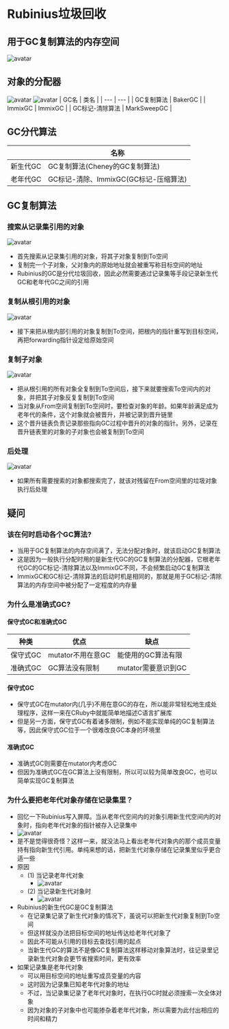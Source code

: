 # Rubinius垃圾回收
## 用于GC复制算法的内存空间
![avatar](./images/rubinius_gc_1.png)

## 对象的分配器
![avatar](./images/rubinius_gc_2.png)
![avatar](./images/rubinius_gc_3.png)
| GC名 | 类名 |
| --- | --- |
| GC复制算法 | BakerGC |
| ImmixGC | ImmixGC |
| GC标记-清除算法 | MarkSweepGC |

## GC分代算法
|  | 名称 |
| --- | --- |
| 新生代GC | GC复制算法(Cheney的GC复制算法) |
| 老年代GC | GC标记-清除、ImmixGC(GC标记-压缩算法) |

## GC复制算法
### 搜索从记录集引用的对象
![avatar](./images/rubinius_gc_4.png)
- 首先搜索从记录集引用的对象，将其子对象复制到To空间
- 复制完一个子对象，父对象内的原始地址就会被重写称目标空间的地址
- Rubinius的GC是分代垃圾回收，因此必然需要通过记录集等手段记录新生代GC和老年代GC之间的引用

### 复制从根引用的对象
![avatar](./images/rubinius_gc_5.png)
- 接下来把从根内部引用的对象复制到To空间，把根内的指针重写到目标空间，再把forwarding指针设定给原始空间

### 复制子对象
![avatar](./images/rubinius_gc_6.png)
- 把从根引用的所有对象全复制到To空间后，接下来就要搜索To空间内的对象，并把其子对象反复复制到To空间
- 当对象从From空间复制到To空间时，要检查对象的年龄。如果年龄满足成为老年代的条件，这个对象就会被晋升，并被记录到晋升链里
- 这个晋升链表负责记录那些指向GC过程中晋升的对象的指针。另外，记录在晋升链表里的对象的子对象也会被复制到To空间

### 后处理
![avatar](./images/rubinius_gc_7.png)
- 如果所有需要搜索的对象都搜索完了，就该对残留在From空间里的垃圾对象执行后处理

## 疑问
### 该在何时启动各个GC算法?
- 当用于GC复制算法的内存空间满了，无法分配对象时，就该启动GC复制算法
- 这是因为一般执行分配时用的是新生代GC的GC复制算法的分配器，它根老年代GC的GC标记-清除算法以及ImmixGC不同，不会频繁启动GC复制算法
- ImmixGC和GC标记-清除算法的启动时机是相同的，那就是用于GC标记-清除算法的内存空间中被分配了一定程度的内存量

###  为什么是准确式GC?
#### 保守式GC和准确式GC
|  种类| 优点 | 缺点 |
| --- | --- | --- |
| 保守式GC | mutator不用在意GC | 能使用的GC算法有限 |
| 准确式GC | GC算法没有限制 | mutator需要意识到GC |
#### 保守式GC
- 保守式GC在mutator内(几乎)不用在意GC的存在，所以能非常轻松地生成处理程序，这样一来在CRuby中就能简单地描述C语言扩展库
- 但是另一方面，保守式GC有着诸多限制，例如不能实现单纯的GC复制算法等，因此保守式GC位于一个很难改良GC本身的环境里

#### 准确式GC
- 准确式GC则需要在mutator内考虑GC
- 但因为准确式GC在GC算法上没有限制，所以可以较为简单改良GC，也可以简单实现GC复制算法

### 为什么要把老年代对象存储在记录集里？
- 回忆一下Rubinius写入屏障。当从老年代空间内的对象引用新生代空间内的对象时，指向老年代对象的指针被存入记录集中
- ![avatar](./images/rubinius_gc_8.png)
- 是不是觉得很奇怪？这样一来，就没法马上看出老年代对象内的那个成员变量持有指向新生代引用。单纯来想的话，把新生代对象存储在记录集里似乎更合适一些
- 原因
  - (1) 当记录老年代对象
    - ![avatar](./images/rubinius_gc_9.png)
  - (2) 当记录新生代对象时
    - ![avatar](./images/rubinius_gc_10.png)
- Rubinius的新生代GC是GC复制算法
  - 在记录集记录了新生代对象的情况下，虽说可以把新生代对象复制到To空间
  - 但这样就没办法把目标空间的地址传达给老年代对象了
  - 因此不可能从引用的目标去查找引用的起点
  - 当新生代GC的算法不是像GC复制算法这样移动对象算法时，往记录里记录新生代对象会更节省搜索时间，更有效率
- 如果记录集是老年代对象
  - 可以用目标空间的地址重写成员变量的内容
  - 这时因为记录集已知老年代对象的地址
  - 不过，当记录集记录了老年代对象时，在执行GC时就必须搜索一次全体对象
  - 因为对象的子对象中也可能掺杂着老年代对象，所以需要为此付出相应的时间和精力
